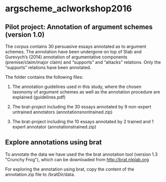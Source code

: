 # argscheme_aclworkshop2016
Pilot project: Annotation of argument schemes (version 1.0)
-----------------------------------------------------

The corpus contains 30 persuasive essays annotated as to argument schemes. The annotation have been undergone on top of Stab and Gurevych’s (2014) annotation of argumentative components (premise/claim/major claim) and “supports” and “attacks” relations. Only the “supports” relations have been annotated. 

The folder contains the following files:

1. The annotation guidelines used in this study, where the chosen taxonomy of argument schemes as well as the annotation procedure are explained (guidelines.pdf)

2. The brat-project including the 30 essays annotated by 9 non-expert untrained annotators
(annotationsnontrained.zip)

2. The brat-project including the 10 essays annotated by 2 trained and 1 expert annotator       (annotationstrained.zip)


Explore annotations using brat
------------------------------
   
To annotate the data we have used the the brat annotation tool (version 1.3 "Crunchy Frog"), which can be downloaded from http://brat.nlplab.org 

For exploring the annotation using brat, copy the content of the annotation.zip file to
/bratDir/data. 
   	    
